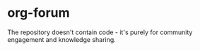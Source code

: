 # org-forum
The repository doesn't contain code - it's purely for community engagement and knowledge sharing.
